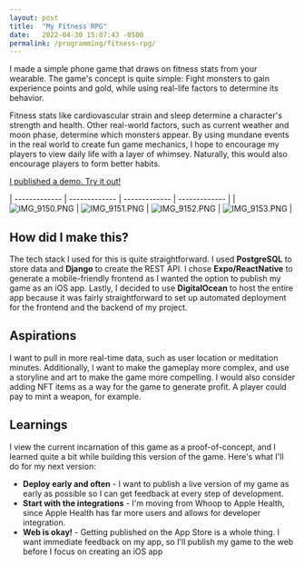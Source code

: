 ```yaml
---
layout: post
title:  "My Fitness RPG"
date:   2022-04-30 15:07:43 -0500
permalink: /programming/fitness-rpg/
---
```


I made a simple phone game that draws on fitness stats from your wearable. The game's concept is quite simple: Fight monsters to gain experience points and gold, while using real-life factors to determine its behavior.

Fitness stats like cardiovascular strain and sleep determine a character's strength and health. Other real-world factors, such as current weather and moon phase, determine which monsters appear. By using mundane events in the real world to create fun game mechanics, I hope to encourage my players to view daily life with a layer of whimsey. Naturally, this would also encourage players to form better habits.

[I published a demo. Try it out!](https://witch-game-text-adventure-i26wf.ondigitalocean.app/)

| ------------- | ------------- | ------------- | ------------- |
| ![IMG_9150.PNG](/assets/witch_game/IMG_9150.PNG) | ![IMG_9151.PNG](/assets/witch_game/IMG_9151.PNG) | ![IMG_9152.PNG](/assets/witch_game/IMG_9152.PNG) | ![IMG_9153.PNG](/assets/witch_game/IMG_9153.PNG) |

## How did I make this?

The tech stack I used for this is quite straightforward. I used **PostgreSQL** to store data and **Django** to create the REST API. I chose **Expo/ReactNative** to generate a mobile-friendly frontend as I wanted the option to publish my game as an iOS app. Lastly, I decided to use  **DigitalOcean** to host the entire app because it was fairly straightforward to set up automated deployment for the frontend and the backend of my project.

## Aspirations

I want to pull in more real-time data, such as user location or meditation minutes. Additionally, I want to make the gameplay more complex, and use a storyline and art to make the game more compelling. I would also consider adding NFT items as a way for the game to generate profit. A player could pay to mint a weapon, for example.

## Learnings

I view the current incarnation of this game as a proof-of-concept, and I learned quite a bit while building this version of the game. Here's what I'll do for my next version:
- **Deploy early and often** - I want to publish a live version of my game as early as possible so I can get feedback at every step of development.
- **Start with the integrations** - I'm moving from Whoop to Apple Health, since Apple Health has far more users and allows for developer integration.
- **Web is okay!** - Getting published on the App Store is a whole thing. I want immediate feedback on my app, so I'll publish my game to the web before I focus on creating an iOS app